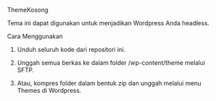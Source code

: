 ThemeKosong

Tema ini dapat digunakan untuk menjadikan Wordpress Anda headless.

Cara Menggunakan
1. Unduh seluruh kode dari repositori ini.

2. Unggah semua berkas ke dalam folder /wp-content/theme melalui SFTP.

3. Atau, kompres folder dalam bentuk zip dan unggah melalui menu Themes di Wordpress.